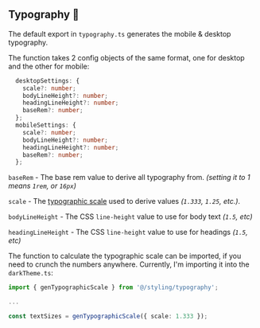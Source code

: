 ## Typography 📰

The default export in `typography.ts` generates the mobile & desktop typography.

The function takes 2 config objects of the same format, one for desktop and the other for mobile:

```typescript
  desktopSettings: {
    scale?: number;
    bodyLineHeight?: number;
    headingLineHeight?: number;
    baseRem?: number;
  };
  mobileSettings: {
    scale?: number;
    bodyLineHeight?: number;
    headingLineHeight?: number;
    baseRem?: number;
  };
```

`baseRem` - The base rem value to derive all typography from. _(setting it to 1 means `1rem`, or `16px`)_

`scale` - The [typographic scale](https://typescale.com/) used to derive values _(`1.333`, `1.25`, etc.)_.

`bodyLineHeight` - The CSS `line-height` value to use for body text _(`1.5`, etc)_

`headingLineHeight` - The CSS `line-height` value to use for headings _(`1.5`, etc)_

The function to calculate the typographic scale can be imported, if you need to crunch the numbers anywhere. Currently, I'm importing it into the `darkTheme.ts`:

```typescript
import { genTypographicScale } from '@/styling/typography';

...

const textSizes = genTypographicScale({ scale: 1.333 });
```
